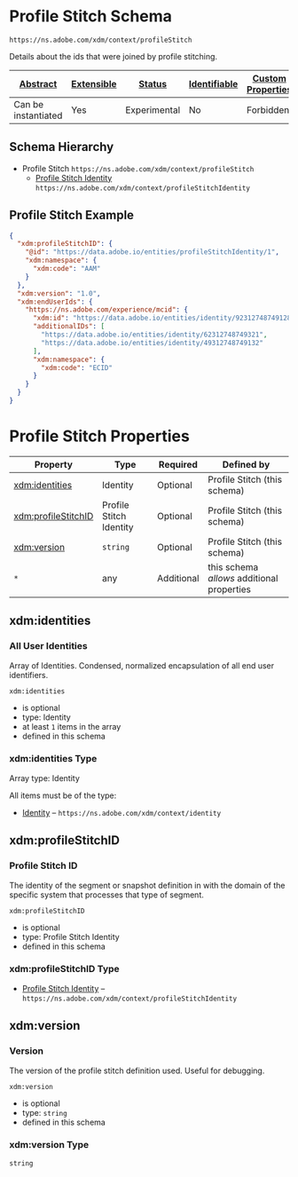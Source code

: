 
# Profile Stitch Schema

```
https://ns.adobe.com/xdm/context/profileStitch
```

Details about the ids that were joined by profile stitching.

| [Abstract](../../abstract.md) | [Extensible](../../extensions.md) | [Status](../../status.md) | [Identifiable](../../id.md) | [Custom Properties](../../extensions.md) | [Additional Properties](../../extensions.md) | Defined In |
|-------------------------------|-----------------------------------|---------------------------|-----------------------------|------------------------------------------|----------------------------------------------|------------|
| Can be instantiated | Yes | Experimental | No | Forbidden | Permitted | [context/profilestitch.schema.json](context/profilestitch.schema.json) |
## Schema Hierarchy

* Profile Stitch `https://ns.adobe.com/xdm/context/profileStitch`
  * [Profile Stitch Identity](profilestitchidentity.schema.md) `https://ns.adobe.com/xdm/context/profileStitchIdentity`


## Profile Stitch Example
```json
{
  "xdm:profileStitchID": {
    "@id": "https://data.adobe.io/entities/profileStitchIdentity/1",
    "xdm:namespace": {
      "xdm:code": "AAM"
    }
  },
  "xdm:version": "1.0",
  "xdm:endUserIds": {
    "https://ns.adobe.com/experience/mcid": {
      "xdm:id": "https://data.adobe.io/entities/identity/92312748749128",
      "additionalIDs": [
        "https://data.adobe.io/entities/identity/62312748749321",
        "https://data.adobe.io/entities/identity/49312748749132"
      ],
      "xdm:namespace": {
        "xdm:code": "ECID"
      }
    }
  }
}
```

# Profile Stitch Properties

| Property | Type | Required | Defined by |
|----------|------|----------|------------|
| [xdm:identities](#xdmidentities) | Identity | Optional | Profile Stitch (this schema) |
| [xdm:profileStitchID](#xdmprofilestitchid) | Profile Stitch Identity | Optional | Profile Stitch (this schema) |
| [xdm:version](#xdmversion) | `string` | Optional | Profile Stitch (this schema) |
| `*` | any | Additional | this schema *allows* additional properties |

## xdm:identities
### All User Identities

Array of Identities. Condensed, normalized encapsulation of all end user identifiers.

`xdm:identities`
* is optional
* type: Identity
* at least `1` items in the array
* defined in this schema

### xdm:identities Type


Array type: Identity

All items must be of the type:
* [Identity](identity.schema.md) – `https://ns.adobe.com/xdm/context/identity`








## xdm:profileStitchID
### Profile Stitch ID

The identity of the segment or snapshot definition in with the domain of the specific system that processes that type of segment.

`xdm:profileStitchID`
* is optional
* type: Profile Stitch Identity
* defined in this schema

### xdm:profileStitchID Type


* [Profile Stitch Identity](profilestitchidentity.schema.md) – `https://ns.adobe.com/xdm/context/profileStitchIdentity`





## xdm:version
### Version

The version of the profile stitch definition used. Useful for debugging.

`xdm:version`
* is optional
* type: `string`
* defined in this schema

### xdm:version Type


`string`





